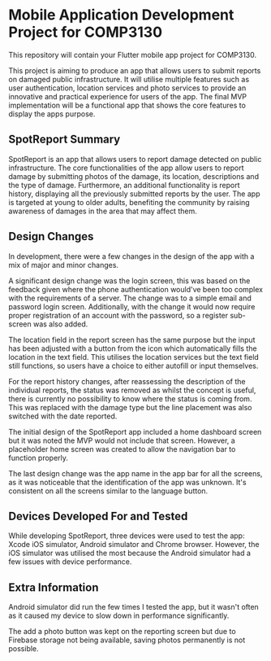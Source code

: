 # Mobile Application Development Project for COMP3130

This repository will contain your Flutter mobile app
project for COMP3130.

This project is aiming to produce an app that allows users to submit reports on damaged public infrastructure. It will utilise multiple features such as user authentication, location services and photo services to provide an innovative and practical experience for users of the app. The final MVP implementation will be a functional app that shows the core features to display the apps purpose.

## SpotReport Summary

SpotReport is an app that allows users to report damage detected on public infrastructure. The core functionalities of the app allow users to report damage by submitting photos of the damage, its location, descriptions and the type of damage. Furthermore, an additional functionality is report history, displaying all the previously submitted reports by the user. The app is targeted at young to older adults, benefiting the community by raising awareness of damages in the area that may affect them.

## Design Changes

In development, there were a few changes in the design of the app with a mix of major and minor changes.

A significant design change was the login screen, this was based on the feedback given where the phone authentication would've been too complex with the requirements of a server. The change was to a simple email and password login screen. Additionally, with the change it would now require proper registration of an account with the password, so a register sub-screen was also added.

The location field in the report screen has the same purpose but the input has been adjusted with a button from the icon which automatically fills the location in the text field. This utilises the location services but the text field still functions, so users have a choice to either autofill or input themselves.

For the report history changes, after reassessing the description of the individual reports, the status was removed as whilst the concept is useful, there is currently no possibility to know where the status is coming from. This was replaced with the damage type but the line placement was also switched with the date reported.

The initial design of the SpotReport app included a home dashboard screen but it was noted the MVP would not include that screen. However, a placeholder home screen was created to allow the navigation bar to function properly.

The last design change was the app name in the app bar for all the screens, as it was noticeable that the identification of the app was unknown. It's consistent on all the screens similar to the language button.

## Devices Developed For and Tested

While developing SpotReport, three devices were used to test the app: Xcode iOS simulator,  Android simulator and Chrome browser. However, the iOS simulator was utilised the most because the Android simulator had a few issues with device performance.

## Extra Information

Android simulator did run the few times I tested the app, but it wasn't often as it caused my device to slow down in performance significantly.

The add a photo button was kept on the reporting screen but due to Firebase storage not being available, saving photos permanently is not possible.
